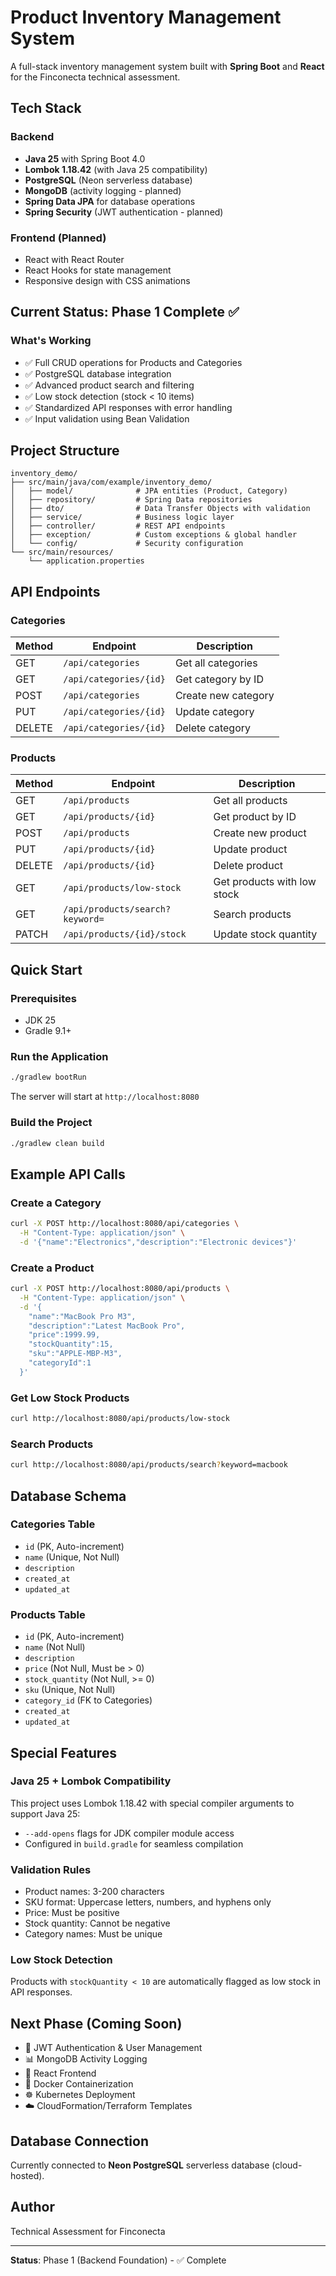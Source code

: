 # Product Inventory Management System

A full-stack inventory management system built with **Spring Boot** and **React** for the Finconecta technical assessment.

## Tech Stack

### Backend
- **Java 25** with Spring Boot 4.0
- **Lombok 1.18.42** (with Java 25 compatibility)
- **PostgreSQL** (Neon serverless database)
- **MongoDB** (activity logging - planned)
- **Spring Data JPA** for database operations
- **Spring Security** (JWT authentication - planned)

### Frontend (Planned)
- React with React Router
- React Hooks for state management
- Responsive design with CSS animations

## Current Status: Phase 1 Complete ✅

### What's Working
- ✅ Full CRUD operations for Products and Categories
- ✅ PostgreSQL database integration
- ✅ Advanced product search and filtering
- ✅ Low stock detection (stock < 10 items)
- ✅ Standardized API responses with error handling
- ✅ Input validation using Bean Validation

## Project Structure

```
inventory_demo/
├── src/main/java/com/example/inventory_demo/
│   ├── model/              # JPA entities (Product, Category)
│   ├── repository/         # Spring Data repositories
│   ├── dto/                # Data Transfer Objects with validation
│   ├── service/            # Business logic layer
│   ├── controller/         # REST API endpoints
│   ├── exception/          # Custom exceptions & global handler
│   └── config/             # Security configuration
└── src/main/resources/
    └── application.properties
```

## API Endpoints

### Categories
| Method | Endpoint | Description |
|--------|----------|-------------|
| GET | `/api/categories` | Get all categories |
| GET | `/api/categories/{id}` | Get category by ID |
| POST | `/api/categories` | Create new category |
| PUT | `/api/categories/{id}` | Update category |
| DELETE | `/api/categories/{id}` | Delete category |

### Products
| Method | Endpoint | Description |
|--------|----------|-------------|
| GET | `/api/products` | Get all products |
| GET | `/api/products/{id}` | Get product by ID |
| POST | `/api/products` | Create new product |
| PUT | `/api/products/{id}` | Update product |
| DELETE | `/api/products/{id}` | Delete product |
| GET | `/api/products/low-stock` | Get products with low stock |
| GET | `/api/products/search?keyword=` | Search products |
| PATCH | `/api/products/{id}/stock` | Update stock quantity |

## Quick Start

### Prerequisites
- JDK 25
- Gradle 9.1+

### Run the Application

```bash
./gradlew bootRun
```

The server will start at `http://localhost:8080`

### Build the Project

```bash
./gradlew clean build
```

## Example API Calls

### Create a Category
```bash
curl -X POST http://localhost:8080/api/categories \
  -H "Content-Type: application/json" \
  -d '{"name":"Electronics","description":"Electronic devices"}'
```

### Create a Product
```bash
curl -X POST http://localhost:8080/api/products \
  -H "Content-Type: application/json" \
  -d '{
    "name":"MacBook Pro M3",
    "description":"Latest MacBook Pro",
    "price":1999.99,
    "stockQuantity":15,
    "sku":"APPLE-MBP-M3",
    "categoryId":1
  }'
```

### Get Low Stock Products
```bash
curl http://localhost:8080/api/products/low-stock
```

### Search Products
```bash
curl http://localhost:8080/api/products/search?keyword=macbook
```

## Database Schema

### Categories Table
- `id` (PK, Auto-increment)
- `name` (Unique, Not Null)
- `description`
- `created_at`
- `updated_at`

### Products Table
- `id` (PK, Auto-increment)
- `name` (Not Null)
- `description`
- `price` (Not Null, Must be > 0)
- `stock_quantity` (Not Null, >= 0)
- `sku` (Unique, Not Null)
- `category_id` (FK to Categories)
- `created_at`
- `updated_at`

## Special Features

### Java 25 + Lombok Compatibility
This project uses Lombok 1.18.42 with special compiler arguments to support Java 25:
- `--add-opens` flags for JDK compiler module access
- Configured in `build.gradle` for seamless compilation

### Validation Rules
- Product names: 3-200 characters
- SKU format: Uppercase letters, numbers, and hyphens only
- Price: Must be positive
- Stock quantity: Cannot be negative
- Category names: Must be unique

### Low Stock Detection
Products with `stockQuantity < 10` are automatically flagged as low stock in API responses.

## Next Phase (Coming Soon)
- 🔐 JWT Authentication & User Management
- 📊 MongoDB Activity Logging
- 🎨 React Frontend
- 🐳 Docker Containerization
- ☸️ Kubernetes Deployment
- ☁️ CloudFormation/Terraform Templates

## Database Connection
Currently connected to **Neon PostgreSQL** serverless database (cloud-hosted).

## Author
Technical Assessment for Finconecta

---

**Status**: Phase 1 (Backend Foundation) - ✅ Complete
